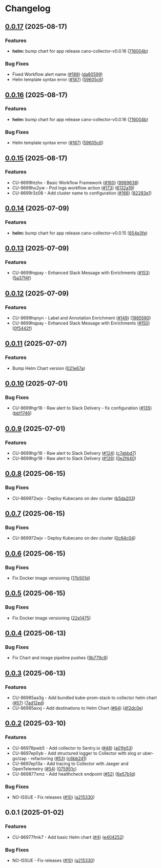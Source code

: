 # Changelog

## [0.0.17](https://github.com/kubecano/cano-collector/compare/cano-collector-helm-v0.0.16...cano-collector-helm-v0.0.17) (2025-08-17)


### Features

* **helm:** bump chart for app release cano-collector-v0.0.16 ([716004b](https://github.com/kubecano/cano-collector/commit/716004bf77452b1a420984dd8a090776ed07b9bc))


### Bug Fixes

* Fixed Workflow alert name ([#188](https://github.com/kubecano/cano-collector/issues/188)) ([da80599](https://github.com/kubecano/cano-collector/commit/da8059910149f76cd39b62d15185cd6842b17b64))
* Helm template syntax error ([#187](https://github.com/kubecano/cano-collector/issues/187)) ([59605c6](https://github.com/kubecano/cano-collector/commit/59605c641ff3a20d042b1c3b4543aae7bfad7d1b))

## [0.0.16](https://github.com/kubecano/cano-collector/compare/cano-collector-helm-v0.0.15...cano-collector-helm-v0.0.16) (2025-08-17)


### Features

* **helm:** bump chart for app release cano-collector-v0.0.16 ([716004b](https://github.com/kubecano/cano-collector/commit/716004bf77452b1a420984dd8a090776ed07b9bc))


### Bug Fixes

* Helm template syntax error ([#187](https://github.com/kubecano/cano-collector/issues/187)) ([59605c6](https://github.com/kubecano/cano-collector/commit/59605c641ff3a20d042b1c3b4543aae7bfad7d1b))

## [0.0.15](https://github.com/kubecano/cano-collector/compare/cano-collector-helm-v0.0.14...cano-collector-helm-v0.0.15) (2025-08-17)


### Features

* CU-8699htzhx - Basic Workflow Framework ([#160](https://github.com/kubecano/cano-collector/issues/160)) ([9989638](https://github.com/kubecano/cano-collector/commit/99896386b1a91a98468de53eaf7aa66c8d8058a3))
* CU-8699hu2yw - Pod logs workflow action ([#173](https://github.com/kubecano/cano-collector/issues/173)) ([6132a19](https://github.com/kubecano/cano-collector/commit/6132a19fb3a80bb46c4c4481cc2acd937fd742ba))
* CU-8699r3z08 - Add cluster name to configuration ([#166](https://github.com/kubecano/cano-collector/issues/166)) ([82283e1](https://github.com/kubecano/cano-collector/commit/82283e19762a3cbadb20d2bcae111c6854b5d6b1))

## [0.0.14](https://github.com/kubecano/cano-collector/compare/cano-collector-helm-v0.0.13...cano-collector-helm-v0.0.14) (2025-07-09)


### Features

* **helm:** bump chart for app release cano-collector-v0.0.15 ([654e3fe](https://github.com/kubecano/cano-collector/commit/654e3fe1a7339f4d963015e56a12ac58b9f65398))

## [0.0.13](https://github.com/kubecano/cano-collector/compare/cano-collector-helm-v0.0.12...cano-collector-helm-v0.0.13) (2025-07-09)


### Features

* CU-8699hqpay - Enhanced Slack Message with Enrichments ([#153](https://github.com/kubecano/cano-collector/issues/153)) ([5a37f4f](https://github.com/kubecano/cano-collector/commit/5a37f4f007e3eeccb458d0b5b8f35f5a891ea074))

## [0.0.12](https://github.com/kubecano/cano-collector/compare/cano-collector-helm-v0.0.11...cano-collector-helm-v0.0.12) (2025-07-09)


### Features

* CU-8699hqnyn - Label and Annotation Enrichment ([#149](https://github.com/kubecano/cano-collector/issues/149)) ([1985590](https://github.com/kubecano/cano-collector/commit/19855905189debed3815e637b85e1d6de6bf3679))
* CU-8699hqpay - Enhanced Slack Message with Enrichments ([#150](https://github.com/kubecano/cano-collector/issues/150)) ([0f5442f](https://github.com/kubecano/cano-collector/commit/0f5442f7e55f3a90c08e7e38755c74948cc76d52))

## [0.0.11](https://github.com/kubecano/cano-collector/compare/cano-collector-helm-v0.0.10...cano-collector-helm-v0.0.11) (2025-07-07)


### Features

* Bump Helm Chart version ([021e67a](https://github.com/kubecano/cano-collector/commit/021e67a2d902cf4c411a2d7b1c4a8bd6d09814d1))

## [0.0.10](https://github.com/kubecano/cano-collector/compare/cano-collector-helm-v0.0.9...cano-collector-helm-v0.0.10) (2025-07-01)


### Bug Fixes

* CU-8699hgr18 - Raw alert to Slack Delivery - fix configuration ([#135](https://github.com/kubecano/cano-collector/issues/135)) ([bbf1746](https://github.com/kubecano/cano-collector/commit/bbf1746b3e9c8b283b91efdf9b41fc25e1c2ab61))

## [0.0.9](https://github.com/kubecano/cano-collector/compare/cano-collector-helm-v0.0.8...cano-collector-helm-v0.0.9) (2025-07-01)


### Features

* CU-8699hgr18 - Raw alert to Slack Delivery ([#124](https://github.com/kubecano/cano-collector/issues/124)) ([c7abbd7](https://github.com/kubecano/cano-collector/commit/c7abbd73a9beae93d80c52cc41e4562c3e0de338))
* CU-8699hgr18 - Raw alert to Slack Delivery ([#126](https://github.com/kubecano/cano-collector/issues/126)) ([0e2f440](https://github.com/kubecano/cano-collector/commit/0e2f440b77d93962a250396f1c0b89a15dc3db86))

## [0.0.8](https://github.com/kubecano/cano-collector/compare/cano-collector-helm-v0.0.7...cano-collector-helm-v0.0.8) (2025-06-15)


### Bug Fixes

* CU-869972wjv - Deploy Kubecano on dev cluster ([b5da203](https://github.com/kubecano/cano-collector/commit/b5da203fc49a66da04ce2731bebc53ee5f9c5411))

## [0.0.7](https://github.com/kubecano/cano-collector/compare/cano-collector-helm-v0.0.6...cano-collector-helm-v0.0.7) (2025-06-15)


### Bug Fixes

* CU-869972wjv - Deploy Kubecano on dev cluster ([0c64c04](https://github.com/kubecano/cano-collector/commit/0c64c0461a113c667cf2e5ed8be18f81d0c4a069))

## [0.0.6](https://github.com/kubecano/cano-collector/compare/cano-collector-helm-v0.0.5...cano-collector-helm-v0.0.6) (2025-06-15)


### Bug Fixes

* Fix Docker image versioning ([17b501d](https://github.com/kubecano/cano-collector/commit/17b501d4483f3dd06ab1867660c2054a48c7dd7b))

## [0.0.5](https://github.com/kubecano/cano-collector/compare/cano-collector-helm-v0.0.4...cano-collector-helm-v0.0.5) (2025-06-15)

### Bug Fixes

* Fix Docker image versioning ([22e1475](https://github.com/kubecano/cano-collector/commit/22e1475a5e1be139b810b14484f3981c2d7d38b0))

## [0.0.4](https://github.com/kubecano/cano-collector/compare/cano-collector-helm-v0.0.3...cano-collector-helm-v0.0.4) (2025-06-13)

### Bug Fixes

* Fix Chart and image pipeline pushes ([9b779c6](https://github.com/kubecano/cano-collector/commit/9b779c64d40ed80f0e2e362214db108b92205932))

## [0.0.3](https://github.com/kubecano/cano-collector/compare/cano-collector-helm-v0.0.2...cano-collector-helm-v0.0.3) (2025-06-13)

### Features

* CU-86985aa3g - Add bundled kube-prom-stack to collector helm chart ([#57](https://github.com/kubecano/cano-collector/issues/57)) ([7ad12ed](https://github.com/kubecano/cano-collector/commit/7ad12edf1fb4e90ad300dd79c48dff0493ba3f48))
* CU-86985axxj - Add destinations to Helm Chart ([#64](https://github.com/kubecano/cano-collector/issues/64)) ([4f2dc0e](https://github.com/kubecano/cano-collector/commit/4f2dc0e14542fc1ddea9520fcfe5e8b7218b08f8))

## [0.0.2](https://github.com/kubecano/cano-collector/compare/cano-collector-helm-v0.0.1...cano-collector-helm-v0.0.2) (2025-03-10)

### Features

* CU-86978pwb5 - Add collector to Sentry.io ([#48](https://github.com/kubecano/cano-collector/issues/48)) ([a01fe53](https://github.com/kubecano/cano-collector/commit/a01fe53cd1ec640ac226801ff746dad3a283a10e))
* CU-8697ep0yb - Add structured logger to Collector with slog or uber-go/zap -
  refactoring ([#53](https://github.com/kubecano/cano-collector/issues/53)) ([c6bb241](https://github.com/kubecano/cano-collector/commit/c6bb24193c89185c7db005b357b7cc8888ce1d97))
* CU-8697ep13a - Add tracing to Collector with Jaeger and OpenTelemetry ([#54](https://github.com/kubecano/cano-collector/issues/54)) ([075951c](https://github.com/kubecano/cano-collector/commit/075951ca1020d220cc1e9c7cd6296da649a19208))
* CU-869877xmz - Add healthcheck endpoint ([#52](https://github.com/kubecano/cano-collector/issues/52)) ([6e57b1d](https://github.com/kubecano/cano-collector/commit/6e57b1d0f724c1855e1a63cb02f3365ff7639ada))

### Bug Fixes

* NO-ISSUE - Fix releases ([#10](https://github.com/kubecano/cano-collector/issues/10)) ([a215330](https://github.com/kubecano/cano-collector/commit/a21533009f1da7004b7f094b1becec20fe727fe4))

## 0.0.1 (2025-01-02)

### Features

* CU-86977fmk7 - Add basic Helm chart ([#4](https://github.com/kubecano/cano-collector/issues/4)) ([e404252](https://github.com/kubecano/cano-collector/commit/e4042528bc330a89397494f29655dfc09ba195cc))

### Bug Fixes

* NO-ISSUE - Fix releases ([#10](https://github.com/kubecano/cano-collector/issues/10)) ([a215330](https://github.com/kubecano/cano-collector/commit/a21533009f1da7004b7f094b1becec20fe727fe4))

